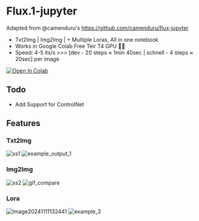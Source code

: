# Flux.1-jupyter

Adapted from  @camenduru's https://github.com/camenduru/flux-jupyter

* Txt2Img | Img2Img | + Multiple Loras, All in one notebook
* Works in Google Colab Free Teir T4 GPU 🥳🥳
* Speed: 4-5 its/s >>> [dev - 20 steps ≈ 1min 40sec  | schnell - 4 steps ≈ 20sec] per image

[![Open In Colab](https://colab.research.google.com/assets/colab-badge.svg)](https://colab.research.google.com/github/SumethSathnindu/Flux.1-jupyter/blob/main/Flux.1-jupyter.ipynb)

## Todo
- Add Support for ControlNet

## Features

### Txt2Img

![ss1](https://github.com/user-attachments/assets/99649cb9-eaea-4265-ba22-934dfbbfe3fa)
![example_output_1](https://github.com/user-attachments/assets/c6f8ba79-63fc-4a27-bc7d-b0ed70dbda89)

### Img2Img

![ss2](https://github.com/user-attachments/assets/8a7f9094-39a7-45f3-b30e-28369ca410c2)
![gif_compare](https://github.com/user-attachments/assets/33a7f8c4-d52b-4f0e-8d07-9e0e3833909c)

### Lora
![Image20241111132441](https://github.com/user-attachments/assets/da5d0479-d97e-462c-96d3-5e78db46a89e)
![example_3](https://github.com/user-attachments/assets/964b8913-0e61-4e33-9213-70bac7d0689c)
